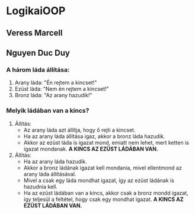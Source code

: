 # LogikaiOOP
## Veress Marcell
## Nguyen Duc Duy

### A három láda állítása:
1. Arany láda: "Én rejtem a kincset!"
1. Ezüst láda: "Nem én rejtem a kincset!"
1. Bronz láda: "Az arany hazudik!"

### Melyik ládában van a kincs?
1. Állítás:
	- Az arany láda azt állítja, hogy ő rejti a kincset.
	- Ha az arany láda állítása igaz, akkor a bronz láda hazudik.
	- Akkor az ezüst láda is igazat mond, emiatt nem lehet, mert ketten is igazat mondanak. **A KINCS AZ EZÜST LÁDÁBAN VAN.**
1. Állítás:
	- Ha az arany láda hazudik.
	- Akkor a bronz ládának igazat kell mondania, mivel ellentmond az arany láda állításával.
	- Mivel a csak egy láda mondhat igazat, így az ezüst ládának is hazudnia kell.
	- Ha az ezüst ládában van a kincs, akkor csak a bronz mondd igazat, így teljesül a feltétel, hogy csak egy mondhat igazat. **A KINCS AZ EZÜST LÁDÁBAN VAN.**
